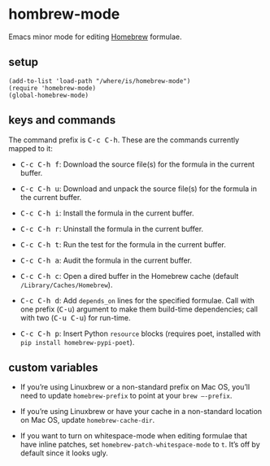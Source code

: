 # hombrew-mode

Emacs minor mode for editing [Homebrew](http://brew.sh) formulae.

## setup

```elisp
(add-to-list 'load-path "/where/is/homebrew-mode")
(require 'homebrew-mode)
(global-homebrew-mode)
```

## keys and commands

The command prefix is <kbd>C-c C-h</kbd>.  These are the commands currently mapped to it:

- <kbd>C-c C-h f</kbd>: Download the source file(s) for the formula
  in the current buffer.

- <kbd>C-c C-h u</kbd>: Download and unpack the source file(s) for the formula
  in the current buffer.

- <kbd>C-c C-h i</kbd>: Install the formula in the current buffer.

- <kbd>C-c C-h r</kbd>: Uninstall the formula in the current buffer.

- <kbd>C-c C-h t</kbd>: Run the test for the formula in the current buffer.

- <kbd>C-c C-h a</kbd>: Audit the formula in the current buffer.

- <kbd>C-c C-h c</kbd>: Open a dired buffer in the Homebrew cache
  (default `/Library/Caches/Homebrew`).

- <kbd>C-c C-h d</kbd>: Add `depends_on` lines for the specified
  formulae.  Call with one prefix (<kbd>C-u</kbd>) argument to make
  them build-time dependencies; call with two (<kbd>C-u C-u</kbd>) for
  run-time.

- <kbd>C-c C-h p</kbd>: Insert Python `resource` blocks (requires poet,
  installed with `pip install homebrew-pypi-poet`).

## custom variables

- If you’re using Linuxbrew or a non-standard prefix on Mac OS, you’ll
  need to update `homebrew-prefix` to point at your `brew –-prefix`.

- If you’re using Linuxbrew or have your cache in a non-standard
  location on Mac OS, update `homebrew-cache-dir`.

- If you want to turn on whitespace-mode when editing formulae that
  have inline patches, set `homebrew-patch-whitespace-mode` to
  `t`. It’s off by default since it looks ugly.

